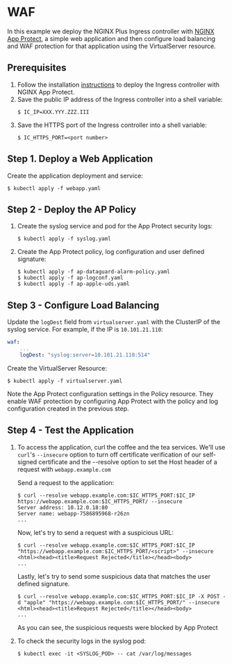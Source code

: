 # WAF

In this example we deploy the NGINX Plus Ingress controller with [NGINX App Protect](https://www.nginx.com/products/nginx-app-protect/), a simple web application and then configure load balancing and WAF protection for that application using the VirtualServer resource.

## Prerequisites

1. Follow the installation [instructions](../../docs/installation.md) to deploy the Ingress controller with NGINX App Protect.
1. Save the public IP address of the Ingress controller into a shell variable:
    ```
    $ IC_IP=XXX.YYY.ZZZ.III
    ```
1. Save the HTTPS port of the Ingress controller into a shell variable:
    ```
    $ IC_HTTPS_PORT=<port number>
    ```

## Step 1. Deploy a Web Application

Create the application deployment and service:
```
$ kubectl apply -f webapp.yaml
```

## Step 2 - Deploy the AP Policy

1. Create the syslog service and pod for the App Protect security logs:
    ```
    $ kubectl apply -f syslog.yaml
    ```
1. Create the App Protect policy, log configuration and user defined signature:
    ```
    $ kubectl apply -f ap-dataguard-alarm-policy.yaml
    $ kubectl apply -f ap-logconf.yaml
    $ kubectl apply -f ap-apple-uds.yaml
    ```

## Step 3 - Configure Load Balancing

Update the `logDest` field from `virtualserver.yaml` with the ClusterIP of the syslog service. For example, if the IP is `10.101.21.110`:
```yaml
waf:
    ...
    logDest: "syslog:server=10.101.21.110:514"
```

Create the VirtualServer Resource:
```
$ kubectl apply -f virtualserver.yaml
```
Note the App Protect configuration settings in the Policy resource. They enable WAF protection by configuring App Protect with the policy and log configuration created in the previous step.

## Step 4 - Test the Application

1. To access the application, curl the coffee and the tea services. We'll use `curl`'s `--insecure` option to turn off certificate verification of our self-signed
certificate and the --resolve option to set the Host header of a request with `webapp.example.com`

    Send a request to the application:
    ```
    $ curl --resolve webapp.example.com:$IC_HTTPS_PORT:$IC_IP https://webapp.example.com:$IC_HTTPS_PORT/ --insecure
    Server address: 10.12.0.18:80
    Server name: webapp-7586895968-r26zn
    ...
    ```

    Now, let's try to send a request with a suspicious URL:
    ```
    $ curl --resolve webapp.example.com:$IC_HTTPS_PORT:$IC_IP "https://webapp.example.com:$IC_HTTPS_PORT/<script>" --insecure
    <html><head><title>Request Rejected</title></head><body>
    ...
    ```
    Lastly, let's try to send some suspicious data that matches the user defined signature.
    ```
    $ curl --resolve webapp.example.com:$IC_HTTPS_PORT:$IC_IP -X POST -d "apple" "https://webapp.example.com:$IC_HTTPS_PORT/" --insecure
    <html><head><title>Request Rejected</title></head><body>
    ...
    ```
    As you can see, the suspicious requests were blocked by App Protect

1. To check the security logs in the syslog pod:
    ```
    $ kubectl exec -it <SYSLOG_POD> -- cat /var/log/messages
    ```
